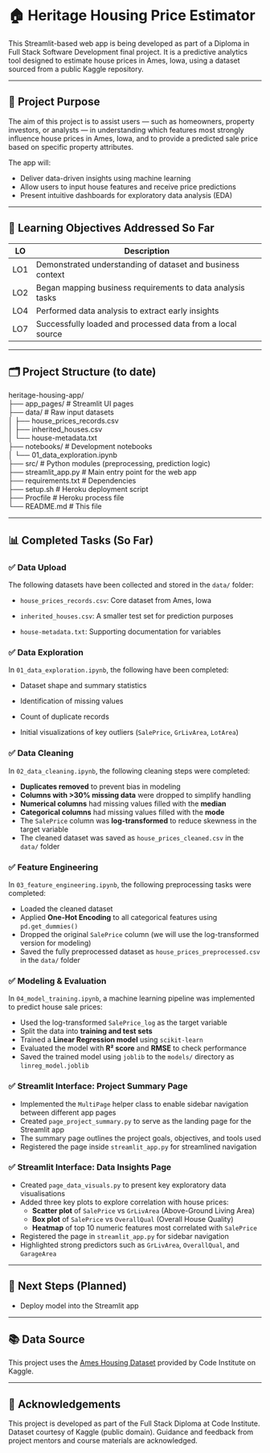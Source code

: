 # 🏠 Heritage Housing Price Estimator

This Streamlit-based web app is being developed as part of a Diploma in Full Stack Software Development final project. It is a predictive analytics tool designed to estimate house prices in Ames, Iowa, using a dataset sourced from a public Kaggle repository.

---

## 📌 Project Purpose

The aim of this project is to assist users — such as homeowners, property investors, or analysts — in understanding which features most strongly influence house prices in Ames, Iowa, and to provide a predicted sale price based on specific property attributes.

The app will:
- Deliver data-driven insights using machine learning
- Allow users to input house features and receive price predictions
- Present intuitive dashboards for exploratory data analysis (EDA)

---

## 🧠 Learning Objectives Addressed So Far

| LO | Description |
|----|-------------|
| LO1 | Demonstrated understanding of dataset and business context |
| LO2 | Began mapping business requirements to data analysis tasks |
| LO4 | Performed data analysis to extract early insights |
| LO7 | Successfully loaded and processed data from a local source |

---

## 🗂️ Project Structure (to date)

heritage-housing-app/\
├── app_pages/ # Streamlit UI pages\
├── data/ # Raw input datasets\
│ ├── house_prices_records.csv\
│ ├── inherited_houses.csv\
│ └── house-metadata.txt\
├── notebooks/ # Development notebooks\
│ └── 01_data_exploration.ipynb\
├── src/ # Python modules (preprocessing, prediction logic)\
├── streamlit_app.py # Main entry point for the web app\
├── requirements.txt # Dependencies\
├── setup.sh # Heroku deployment script\
├── Procfile # Heroku process file\
└── README.md # This file

---

## 📊 Completed Tasks (So Far)

### ✅ Data Upload

The following datasets have been collected and stored in the `data/` folder:

- `house_prices_records.csv`: Core dataset from Ames, Iowa

- `inherited_houses.csv`: A smaller test set for prediction purposes

- `house-metadata.txt`: Supporting documentation for variables

### ✅ Data Exploration

In `01_data_exploration.ipynb`, the following have been completed:

- Dataset shape and summary statistics

- Identification of missing values

- Count of duplicate records

- Initial visualizations of key outliers (`SalePrice`, `GrLivArea`, `LotArea`)

### ✅ Data Cleaning

In `02_data_cleaning.ipynb`, the following cleaning steps were completed:

- **Duplicates removed** to prevent bias in modeling
- **Columns with >30% missing data** were dropped to simplify handling
- **Numerical columns** had missing values filled with the **median**
- **Categorical columns** had missing values filled with the **mode**
- The `SalePrice` column was **log-transformed** to reduce skewness in the target variable
- The cleaned dataset was saved as `house_prices_cleaned.csv` in the `data/` folder

### ✅ Feature Engineering

In `03_feature_engineering.ipynb`, the following preprocessing tasks were completed:

- Loaded the cleaned dataset
- Applied **One-Hot Encoding** to all categorical features using `pd.get_dummies()`
- Dropped the original `SalePrice` column (we will use the log-transformed version for modeling)
- Saved the fully preprocessed dataset as `house_prices_preprocessed.csv` in the `data/` folder

### ✅ Modeling & Evaluation

In `04_model_training.ipynb`, a machine learning pipeline was implemented to predict house sale prices:

- Used the log-transformed `SalePrice_log` as the target variable
- Split the data into **training and test sets**
- Trained a **Linear Regression model** using `scikit-learn`
- Evaluated the model with **R² score** and **RMSE** to check performance
- Saved the trained model using `joblib` to the `models/` directory as `linreg_model.joblib`

### ✅ Streamlit Interface: Project Summary Page

- Implemented the `MultiPage` helper class to enable sidebar navigation between different app pages
- Created `page_project_summary.py` to serve as the landing page for the Streamlit app
- The summary page outlines the project goals, objectives, and tools used
- Registered the page inside `streamlit_app.py` for streamlined navigation

### ✅ Streamlit Interface: Data Insights Page

- Created `page_data_visuals.py` to present key exploratory data visualisations
- Added three key plots to explore correlation with house prices:
  - **Scatter plot** of `SalePrice` vs `GrLivArea` (Above-Ground Living Area)
  - **Box plot** of `SalePrice` vs `OverallQual` (Overall House Quality)
  - **Heatmap** of top 10 numeric features most correlated with `SalePrice`
- Registered the page in `streamlit_app.py` for sidebar navigation
- Highlighted strong predictors such as `GrLivArea`, `OverallQual`, and `GarageArea`

---

## 📅 Next Steps (Planned)

- Deploy model into the Streamlit app

---

## 📚 Data Source

This project uses the [Ames Housing Dataset](https://www.kaggle.com/codeinstitute/housing-prices-data) provided by Code Institute on Kaggle.

---

## 📎 Acknowledgements

This project is developed as part of the Full Stack Diploma at Code Institute. Dataset courtesy of Kaggle (public domain). Guidance and feedback from project mentors and course materials are acknowledged.